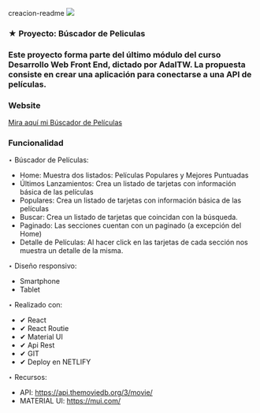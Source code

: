  creacion-readme
<img src="https://c8.alamy.com/compes/2a502w9/tv-de-pantalla-plana-negra-la-pantalla-del-monitor-con-imagen-movie-gallery-como-telon-de-fondo-la-television-delante-de-azul-blanco-bokeh-de-fondo-equipo-de-stre-multimedia-2a502w9.jpg">


### ★ Proyecto: Búscador de Peliculas 


### Este proyecto forma parte del último módulo del curso Desarrollo Web Front End, dictado por AdaITW. La propuesta consiste en crear una aplicación para conectarse a una API de películas. 


### Website 

[Mira aquí mi Búscador de Películas](https://portfoliojenniferkischner.netlify.app) 


### Funcionalidad

⋆ Búscador de Películas:

 - Home: Muestra dos listados: Películas Populares y Mejores Puntuadas
 - Últimos Lanzamientos: Crea un listado de tarjetas con información básica de las películas
 - Populares: Crea un listado de tarjetas con información básica de las películas
 - Buscar: Crea un listado de tarjetas que coincidan con la búsqueda.
 - Paginado: Las secciones cuentan con un paginado (a excepción del Home)
 - Detalle de Películas: Al hacer click en las tarjetas de cada sección nos muestra un detalle de la misma. 
 

⋆ Diseño responsivo:
 
 - Smartphone 
 - Tablet

⋆ Realizado con:

 - ✔ React
 - ✔ React Routie
 - ✔ Material UI
 - ✔ Api Rest
 - ✔ GIT
 - ✔ Deploy en NETLIFY  


⋆ Recursos:

- API: https://api.themoviedb.org/3/movie/
- MATERIAL UI: https://mui.com/ 

